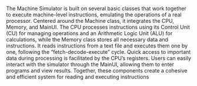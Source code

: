 The Machine Simulator is built on several basic classes that work together to execute machine-level instructions, emulating the operations of a real processor. Centered around the Machine class, it integrates the CPU, Memory, and MainUI. The CPU processes instructions using its Control Unit (CU) for managing operations and an Arithmetic Logic Unit (ALU) for calculations, while the Memory class stores all necessary data and instructions. It reads instructions from a text file and executes them one by one, following the “fetch-decode-execute” cycle. Quick access to important data during processing is facilitated by the CPU’s registers. Users can easily interact with the simulator through the MainUI, allowing them to enter programs and view results. Together, these components create a cohesive and efficient system for reading and executing instructions
